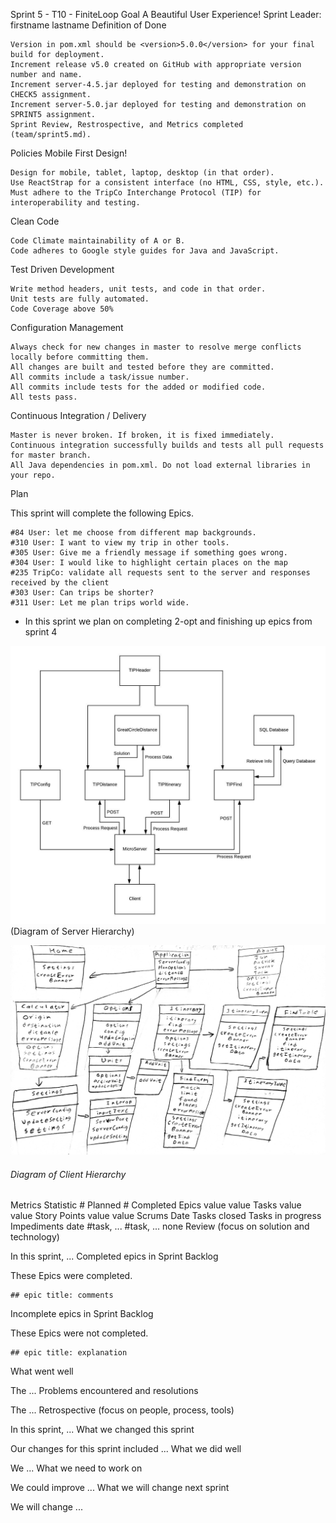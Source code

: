 Sprint 5 - T10 - FiniteLoop
Goal
A Beautiful User Experience!
Sprint Leader: firstname lastname
Definition of Done

    Version in pom.xml should be <version>5.0.0</version> for your final build for deployment.
    Increment release v5.0 created on GitHub with appropriate version number and name.
    Increment server-4.5.jar deployed for testing and demonstration on CHECK5 assignment.
    Increment server-5.0.jar deployed for testing and demonstration on SPRINT5 assignment.
    Sprint Review, Restrospective, and Metrics completed (team/sprint5.md).

Policies
Mobile First Design!

    Design for mobile, tablet, laptop, desktop (in that order).
    Use ReactStrap for a consistent interface (no HTML, CSS, style, etc.).
    Must adhere to the TripCo Interchange Protocol (TIP) for interoperability and testing.

Clean Code

    Code Climate maintainability of A or B.
    Code adheres to Google style guides for Java and JavaScript.

Test Driven Development

    Write method headers, unit tests, and code in that order.
    Unit tests are fully automated.
    Code Coverage above 50%

Configuration Management

    Always check for new changes in master to resolve merge conflicts locally before committing them.
    All changes are built and tested before they are committed.
    All commits include a task/issue number.
    All commits include tests for the added or modified code.
    All tests pass.

Continuous Integration / Delivery

    Master is never broken. If broken, it is fixed immediately.
    Continuous integration successfully builds and tests all pull requests for master branch.
    All Java dependencies in pom.xml. Do not load external libraries in your repo.

Plan

This sprint will complete the following Epics.

    #84 User: let me choose from different map backgrounds. 
    #310 User: I want to view my trip in other tools.
    #305 User: Give me a friendly message if something goes wrong. 
    #304 User: I would like to highlight certain places on the map
    #235 TripCo: validate all requests sent to the server and responses received by the client 
    #303 User: Can trips be shorter?
    #311 User: Let me plan trips world wide.


* In this sprint we plan on completing 2-opt and finishing up epics from sprint 4

![](images/ServerDiagram.jpeg)(Diagram of Server Hierarchy)

![](images/clientDiagram.jpg)
###### *Diagram of Client Hierarchy*

Metrics
Statistic 	# Planned 	# Completed
Epics 	value 	value
Tasks 	value 	value
Story Points 	value 	value
Scrums
Date 	Tasks closed 	Tasks in progress 	Impediments
date 	#task, ... 	#task, ... 	none
Review (focus on solution and technology)

In this sprint, ...
Completed epics in Sprint Backlog

These Epics were completed.

    ## epic title: comments

Incomplete epics in Sprint Backlog

These Epics were not completed.

    ## epic title: explanation

What went well

The ...
Problems encountered and resolutions

The ...
Retrospective (focus on people, process, tools)

In this sprint, ...
What we changed this sprint

Our changes for this sprint included ...
What we did well

We ...
What we need to work on

We could improve ...
What we will change next sprint

We will change ...
